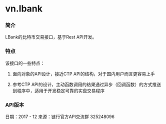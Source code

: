 # vn.lbank

### 简介

LBank的比特币交易接口，基于Rest API开发。

### 特点
该接口的一些特点：

1. 面向对象的API设计，接近CTP API的结构，对于国内用户而言更容易上手

2. 参考CTP API的设计，主动函数调用的结果通过异步（回调函数）的方式推送到程序中，适用于开发稳定可靠的实盘交易程序

### API版本
日期：2017 - 12
来源：链行官方API交流群 325248096
